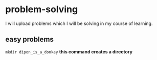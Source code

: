 # problem-solving
I will upload problems which I will be solving in my course of learning.

## easy problems
`mkdir dipon_is_a_donkey`
**this command creates a directory**
